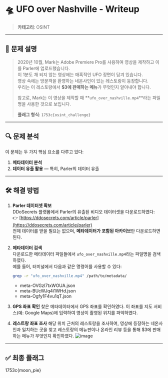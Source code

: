 # 🛸 UFO over Nashville - Writeup

> **카테고리**: OSINT  

---

## 🧩 문제 설명

> 2020년 10월, Mark는 Adobe Premiere Pro를 사용하여 영상을 제작하고 이를 Parler에 업로드했습니다.  
> 이 1분도 채 되지 않는 영상에는 매혹적인 UFO 장면이 담겨 있습니다.  
> 영상 속에는 방문객을 환영하는 네온사인이 있는 레스토랑이 등장합니다.  
> 우리는 이 레스토랑에서 **$3에 판매하는 메뉴**가 무엇인지 알아내야 합니다.  
>  
> 참고로, Mark는 이 영상을 제작할 때 **`ufo_over_nashville.mp4`**라는 파일명을 사용한 것으로 보입니다.  
>  
> **플래그 형식**: `1753c{osint_challenge}`

---

## 🔍 문제 분석

이 문제는 두 가지 핵심 요소를 다루고 있다:

1. **메타데이터 분석**
2. **데이터 유출 활용** — 특히, Parler의 데이터 유출

---

## 🛠️ 해결 방법

1. **Parler 데이터셋 확보**  
   DDoSecrets 플랫폼에서 Parler의 유출된 비디오 데이터셋을 다운로드하였다:  
   👉 [https://ddosecrets.com/article/parler](https://ddosecrets.com/article/parler)  
   전체 데이터를 받을 필요는 없으며, **메타데이터가 포함된 아카이브**만 다운로드하면 된다.

2. **메타데이터 검색**  
   다운로드한 메타데이터 파일들에서 `ufo_over_nashville.mp4`라는 파일명을 검색하였다.  
   예를 들어, 터미널에서 다음과 같은 명령어를 사용할 수 있다:
   ```bash
   grep -r "ufo_over_nashville.mp4" /path/to/metadata/
   ```
   - meta-OVGzl7txWOUA.json
   - meta-BUcWJq4i1WHd.json
   - meta-Ogfy1F4vu1qT.json
3. **GPS 좌표 확인**
   찾은 메타데이터에서 GPS 좌표를 확인하였다.
   이 좌표를 지도 서비스(예: Google Maps)에 입력하여 영상이 촬영된 위치를 파악하였다.
   
4. **레스트랑 좌표 조사**
   해당 위치 근처의 레스토랑을 조사하여, 영상에 등장하는 네온사인과 일치하는 곳을 찾고
   레스토랑의 메뉴판이나 온라인 리뷰 등을 통해 $3에 판매하는 메뉴가 무엇인지 확인하였다.
![image](https://github.com/user-attachments/assets/db731259-51c2-428f-b6c6-352617410c6b)
---

## ✅ 최종 플래그
1753c{moon_pie}
